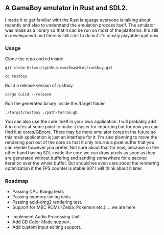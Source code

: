 ## A GameBoy emulator in Rust and SDL2.

I made it to get familiar with the Rust language everyone is talking about recently and also to understand the emulation process itself. 
The emulator was made as a library so that it can be run on most of the platforms. 
It's still in development and there is still a lot to do but it's mostly playable right now.

### Usage
Clone the repo and cd inside.
```
git clone https://github.com/OxayMint/rustboy.git
```
```
cd rustboy
```

Build a release version of rustboy.
```
cargo build --release
```

Run the generated binary inside the /target folder
```
./target/rustboy ./path-to/rom.gb
```

You can also use the core itself in your own application. I will probably add it to crates at some point to make it easier for importing but for now you can find it at cores/GBcore. There may be more emulator cores in the future so this main application is just an interface for it. I'm also planning to move the rendering part out of the core so that it only returns a pixel buffer that you can render however you prefer. Not sure about that for now, because on the other hand having SDL inside the core we can draw pixels as soon as they are generated without buffering and sending somewhere for a second iteration over the whole buffer. But should we even care about the rendering optimization if the FPS counter is stable 60? I will think about it later.

### Roadmap
+ Passing CPU Blargg tests
+ Passing memory timing tests
+ Passing acid-dmg2 rendering test.
+ Support for MBC ROMs (Zelda, Pokemon etc.).
...we are here
- Implement Audio Processing Unit.
- Add GB Color Mode support.
- Add custom Input editing support. 


